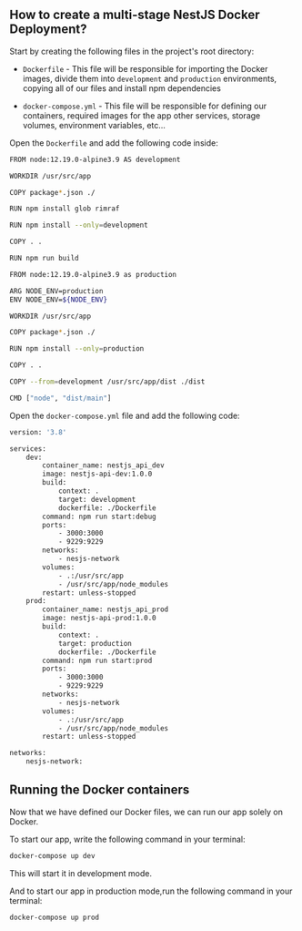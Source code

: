 ## How to create a multi-stage NestJS Docker Deployment?

Start by creating the following files in the project's root directory:

- `Dockerfile` - This file will be responsible for importing the Docker images, divide them into `development` and `production` environments, copying all of our files and install npm dependencies

- `docker-compose.yml` - This file will be responsible for defining our containers, required images for the app other services, storage volumes, environment variables, etc...


Open the `Dockerfile` and add the following code inside:

```sh
FROM node:12.19.0-alpine3.9 AS development

WORKDIR /usr/src/app

COPY package*.json ./

RUN npm install glob rimraf

RUN npm install --only=development

COPY . .

RUN npm run build

FROM node:12.19.0-alpine3.9 as production

ARG NODE_ENV=production
ENV NODE_ENV=${NODE_ENV}

WORKDIR /usr/src/app

COPY package*.json ./

RUN npm install --only=production

COPY . .

COPY --from=development /usr/src/app/dist ./dist

CMD ["node", "dist/main"]
```

Open the `docker-compose.yml` file and add the following code:


```sh
version: '3.8'

services:
    dev:
        container_name: nestjs_api_dev
        image: nestjs-api-dev:1.0.0
        build:
            context: .
            target: development
            dockerfile: ./Dockerfile
        command: npm run start:debug
        ports:
            - 3000:3000
            - 9229:9229
        networks:
            - nesjs-network
        volumes:
            - .:/usr/src/app
            - /usr/src/app/node_modules
        restart: unless-stopped
    prod:
        container_name: nestjs_api_prod
        image: nestjs-api-prod:1.0.0
        build:
            context: .
            target: production
            dockerfile: ./Dockerfile
        command: npm run start:prod
        ports:
            - 3000:3000
            - 9229:9229
        networks:
            - nesjs-network
        volumes:
            - .:/usr/src/app
            - /usr/src/app/node_modules
        restart: unless-stopped

networks:
    nesjs-network:
```

## Running the Docker containers

Now that we have defined our Docker files, we can run our app solely on Docker.

To start our app, write the following command in your terminal:

```sh
docker-compose up dev
```

This will start it in development mode. 

And to start our app in production mode,run the following command in your terminal:

```sh
docker-compose up prod
```

